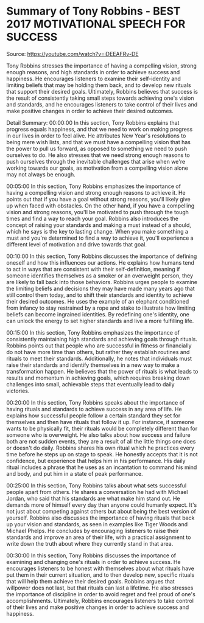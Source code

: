 # Summary of Tony Robbins - BEST 2017 MOTIVATIONAL SPEECH FOR SUCCESS

Source: https://youtube.com/watch?v=iDEEAFRv-DE

Tony Robbins stresses the importance of having a compelling vision, strong enough reasons, and high standards in order to achieve success and happiness. He encourages listeners to examine their self-identity and limiting beliefs that may be holding them back, and to develop new rituals that support their desired goals. Ultimately, Robbins believes that success is the result of consistently taking small steps towards achieving one's vision and standards, and he encourages listeners to take control of their lives and make positive changes in order to achieve their desired outcomes.

Detail Summary: 
00:00:00
In this section, Tony Robbins explains that progress equals happiness, and that we need to work on making progress in our lives in order to feel alive. He attributes New Year's resolutions to being mere wish lists, and that we must have a compelling vision that has the power to pull us forward, as opposed to something we need to push ourselves to do. He also stresses that we need strong enough reasons to push ourselves through the inevitable challenges that arise when we're working towards our goals, as motivation from a compelling vision alone may not always be enough.

00:05:00
In this section, Tony Robbins emphasizes the importance of having a compelling vision and strong enough reasons to achieve it. He points out that if you have a goal without strong reasons, you'll likely give up when faced with obstacles. On the other hand, if you have a compelling vision and strong reasons, you'll be motivated to push through the tough times and find a way to reach your goal. Robbins also introduces the concept of raising your standards and making a must instead of a should, which he says is the key to lasting change. When you make something a must and you're determined to find a way to achieve it, you'll experience a different level of motivation and drive towards that goal.

00:10:00
In this section, Tony Robbins discusses the importance of defining oneself and how this influences our actions. He explains how humans tend to act in ways that are consistent with their self-definition, meaning if someone identifies themselves as a smoker or an overweight person, they are likely to fall back into those behaviors. Robbins urges people to examine the limiting beliefs and decisions they may have made many years ago that still control them today, and to shift their standards and identity to achieve their desired outcomes. He uses the example of an elephant conditioned from infancy to stay restrained by a rope and stake to illustrate how limiting beliefs can become ingrained identities. By redefining one's identity, one can unlock the energy to set higher standards and live a more fulfilling life.

00:15:00
In this section, Tony Robbins emphasizes the importance of consistently maintaining high standards and achieving goals through rituals. Robbins points out that people who are successful in fitness or financially do not have more time than others, but rather they establish routines and rituals to meet their standards. Additionally, he notes that individuals must raise their standards and identify themselves in a new way to make a transformation happen. He believes that the power of rituals is what leads to results and momentum in achieving goals, which requires breaking down challenges into small, achievable steps that eventually lead to daily victories.

00:20:00
In this section, Tony Robbins speaks about the importance of having rituals and standards to achieve success in any area of life. He explains how successful people follow a certain standard they set for themselves and then have rituals that follow it up. For instance, if someone wants to be physically fit, their rituals would be completely different than for someone who is overweight. He also talks about how success and failure both are not sudden events, they are a result of all the little things one does or doesn't do daily. Robbins shares his own ritual which he practices every time before he steps up on stage to speak. He honestly accepts that it is not confidence, but experience that helps him in his performance. His daily ritual includes a phrase that he uses as an incantation to command his mind and body, and put him in a state of peak performance.

00:25:00
In this section, Tony Robbins talks about what sets successful people apart from others. He shares a conversation he had with Michael Jordan, who said that his standards are what make him stand out. He demands more of himself every day than anyone could humanly expect. It's not just about competing against others but about being the best version of yourself. Robbins also discusses the importance of having rituals that back up your vision and standards, as seen in examples like Tiger Woods and Michael Phelps. He concludes by encouraging listeners to raise their standards and improve an area of their life, with a practical assignment to write down the truth about where they currently stand in that area.

00:30:00
In this section, Tony Robbins discusses the importance of examining and changing one's rituals in order to achieve success. He encourages listeners to be honest with themselves about what rituals have put them in their current situation, and to then develop new, specific rituals that will help them achieve their desired goals. Robbins argues that willpower does not last, but that rituals can last a lifetime. He also stresses the importance of discipline in order to avoid regret and feel proud of one's accomplishments. Ultimately, Robbins encourages listeners to take control of their lives and make positive changes in order to achieve success and happiness.

